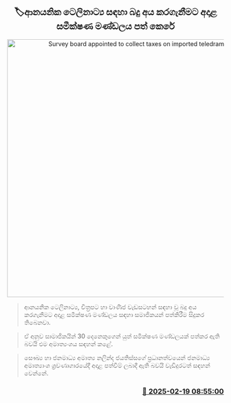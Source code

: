 <p align='center'><b><h2 align='center' title='Survey board appointed to collect taxes on imported teledramas'>🏷ආනයනික ටෙලිනාට්‍ය සඳහා බදු අය කරගැනීමට අදාළ සමීක්ෂණ මණ්ඩලය පත් කෙරේ</h2></b></p>
<p align='center'><img src='https://helakuru.sgp1.cdn.digitaloceanspaces.com/esana/images/lib/bord-room.jpg' width='600' alt='Survey board appointed to collect taxes on imported teledramas'></p>

> ආනයනික ටෙලිනාට්‍ය, චිත්‍රපට හා වාණිජ වැඩසටහන් සඳහා වූ බදු අය කරගැනීමට අදාළ සමීක්ෂණ මණ්ඩලය සඳහා සමාජිකයන් පත්කිරීම සිදුකර තිබෙනවා.

> ඒ අනුව සාමාජිකයින් 30 දෙනෙකුගෙන් යුත් සමීක්ෂණ මණ්ඩලයක් පත්කර ඇති බවයි එම අමාත්‍යංශය සඳහන් කළේ.

> සෞඛ්‍ය හා ජනමාධ්‍ය අමාත්‍ය නලින්ද ජයතිස්සගේ ප්‍රධානත්වයෙන් ​ජනමාධ්‍ය අමාත්‍යාංශ ශ්‍රවණාගාරයේදී අදාළ පත්වීම් ලබාදී ඇති බවයි වැඩිදුරටත් සඳහන් වෙන්නේ.



<h3 align='right'><a href='https://www.helakuru.lk/esana/p/107613/'>📅 2025-02-19 08:55:00</a></h3>
